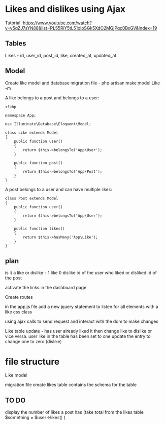 Likes and dislikes using Ajax
================================

Tutorial: https://www.youtube.com/watch?v=y5qZJ7sYN88&list=PL55RiY5tL51oloSGk5XdO2MGjPqc0BxGV&index=19

Tables
------
Likes - id, user_id, post_id, like, created_at, updated_at

Model
------
Create like model and database migration file - php artisan make:model Like -m

A like belongs to a post and belongs to a user:

```
<?php

namespace App;

use Illuminate\Database\Eloquent\Model;

class Like extends Model
{
    public function user()
    {
        return $this->belongsTo('App\User');
    }

    public function post()
    {
        return $this->belongsTo('App\Post');
    }
}
```

A post belongs to a user and can have multiple likes:

```
class Post extends Model
{
    public function user()
    {
        return $this->belongsTo('App\User');
    }

    public function likes()
    {
        return $this->hasMany('App\Like');
    }
}
```

plan
------


is it a like or dislike - 1 like 0 dislike
id of the user who liked or disliked
id of the post

activate the links in the dashboard page 

Create routes 

in the app.js file add a new jquery statement to listen for all elements with a like css class

using ajax calls to send request and interact with the dom to make changes





Like table update - has user already liked it then change like to dislike or vice versa. user like in the table has been set to one update the entry to change one to zero (dislike)


file structure
=============

Like model

migration file create likes table contains the schema for the table

TO DO
--------

display the number of likes a post has (take total from the likes table $something = $user->likes() )
